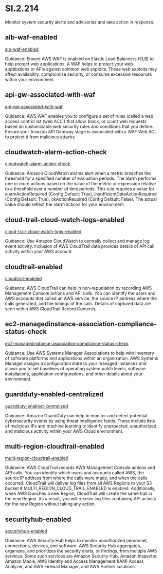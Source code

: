 # SI.2.214
Monitor system security alerts and advisories and take action in response.

##  alb-waf-enabled
[alb-waf-enabled](https://docs.aws.amazon.com/config/latest/developerguide/alb-waf-enabled.html)

Guidance:
Ensure AWS WAF is enabled on Elastic Load Balancers (ELB) to help protect web applications. A WAF helps to protect your web applications or APIs against common web exploits. These web exploits may affect availability, compromise security, or consume excessive resources within your environment.

##  api-gw-associated-with-waf
[api-gw-associated-with-waf](https://docs.aws.amazon.com/config/latest/developerguide/api-gw-associated-with-waf.html)

Guidance:
AWS WAF enables you to configure a set of rules (called a web access control list (web ACL)) that allow, block, or count web requests based on customizable web security rules and conditions that you define. Ensure your Amazon API Gateway stage is associated with a WAF Web ACL to protect it from malicious attacks

##  cloudwatch-alarm-action-check
[cloudwatch-alarm-action-check](https://docs.aws.amazon.com/config/latest/developerguide/cloudwatch-alarm-action-check.html)

Guidance:
Amazon CloudWatch alarms alert when a metric breaches the threshold for a specified number of evaluation periods. The alarm performs one or more actions based on the value of the metric or expression relative to a threshold over a number of time periods. This rule requires a value for alarmActionRequired (Config Default: True), insufficientDataActionRequired (Config Default: True), okActionRequired (Config Default: False). The actual value should reflect the alarm actions for your environment.

##  cloud-trail-cloud-watch-logs-enabled
[cloud-trail-cloud-watch-logs-enabled](https://docs.aws.amazon.com/config/latest/developerguide/cloud-trail-cloud-watch-logs-enabled.html)

Guidance:
Use Amazon CloudWatch to centrally collect and manage log event activity. Inclusion of AWS CloudTrail data provides details of API call activity within your AWS account.

##  cloudtrail-enabled
[cloudtrail-enabled](https://docs.aws.amazon.com/config/latest/developerguide/cloudtrail-enabled.html)

Guidance:
AWS CloudTrail can help in non-repudiation by recording AWS Management Console actions and API calls. You can identify the users and AWS accounts that called an AWS service, the source IP address where the calls generated, and the timings of the calls. Details of captured data are seen within AWS CloudTrail Record Contents.

##  ec2-managedinstance-association-compliance-status-check
[ec2-managedinstance-association-compliance-status-check](https://docs.aws.amazon.com/config/latest/developerguide/ec2-managedinstance-association-compliance-status-check.html)

Guidance:
Use AWS Systems Manager Associations to help with inventory of software platforms and applications within an organization. AWS Systems Manager assigns a configuration state to your managed instances and allows you to set baselines of operating system patch levels, software installations, application configurations, and other details about your environment.

##  guardduty-enabled-centralized
[guardduty-enabled-centralized](https://docs.aws.amazon.com/config/latest/developerguide/guardduty-enabled-centralized.html)

Guidance:
Amazon GuardDuty can help to monitor and detect potential cybersecurity events by using threat intelligence feeds. These include lists of malicious IPs and machine learning to identify unexpected, unauthorized, and malicious activity within your AWS Cloud environment.

##  multi-region-cloudtrail-enabled
[multi-region-cloudtrail-enabled](https://docs.aws.amazon.com/config/latest/developerguide/multi-region-cloudtrail-enabled.html)

Guidance:
AWS CloudTrail records AWS Management Console actions and API calls. You can identify which users and accounts called AWS, the source IP address from where the calls were made, and when the calls occurred. CloudTrail will deliver log files from all AWS Regions to your S3 bucket if MULTI_REGION_CLOUD_TRAIL_ENABLED is enabled. Additionally, when AWS launches a new Region, CloudTrail will create the same trail in the new Region. As a result, you will receive log files containing API activity for the new Region without taking any action.

##  securityhub-enabled
[securityhub-enabled](https://docs.aws.amazon.com/config/latest/developerguide/securityhub-enabled.html)

Guidance:
AWS Security Hub helps to monitor unauthorized personnel, connections, devices, and software. AWS Security Hub aggregates, organizes, and prioritizes the security alerts, or findings, from multiple AWS services. Some such services are Amazon Security Hub, Amazon Inspector, Amazon Macie, AWS Identity and Access Management (IAM) Access Analyzer, and AWS Firewall Manager, and AWS Partner solutions.
